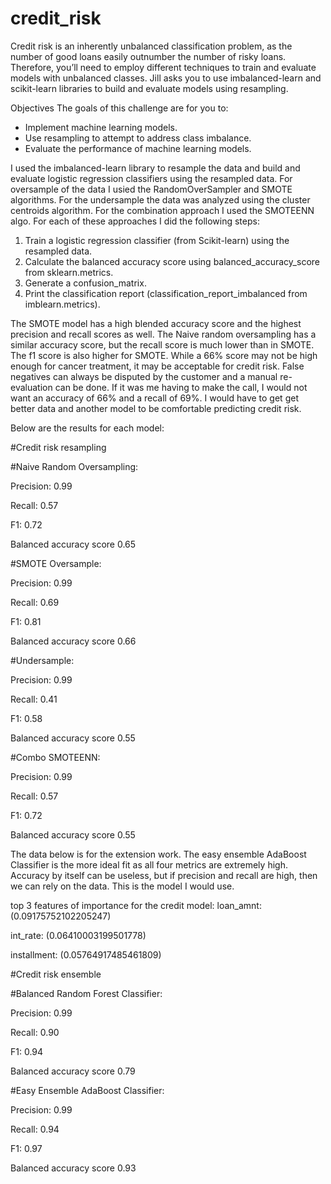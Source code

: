 # credit_risk

Credit risk is an inherently unbalanced classification problem, as the number of good loans easily outnumber the number of risky loans. Therefore, you’ll need to employ different techniques to train and evaluate models with unbalanced classes. Jill asks you to use imbalanced-learn and scikit-learn libraries to build and evaluate models using resampling.

Objectives
The goals of this challenge are for you to:

- Implement machine learning models.
- Use resampling to attempt to address class imbalance.
- Evaluate the performance of machine learning models.

I used the imbalanced-learn library to resample the data and build and evaluate logistic regression classifiers using the resampled data. For oversample of the data I usied the RandomOverSampler and SMOTE algorithms. For the undersample the data was analyzed using the cluster centroids algorithm. For the combination approach I used the SMOTEENN algo. For each of these approaches I did the following steps:

1. Train a logistic regression classifier (from Scikit-learn) using the resampled data.
2. Calculate the balanced accuracy score using balanced_accuracy_score from sklearn.metrics.
3. Generate a confusion_matrix.
4. Print the classification report (classification_report_imbalanced from imblearn.metrics).

The SMOTE model has a high blended accuracy score and the highest precision and recall scores as well. The Naive random oversampling has a similar accuracy score, but the recall score is much lower than in SMOTE. The f1 score is also higher for SMOTE. While a 66% score may not be high enough for cancer treatment, it may be acceptable for credit risk. False negatives can always be disputed by the customer and a manual re-evaluation can be done. If it was me having to make the call, I would not want an accuracy of 66% and a recall of 69%. I would have to get get better data and another model to be comfortable predicting credit risk.

Below are the results for each model:

#Credit risk resampling

#Naive Random Oversampling:

Precision: 0.99

Recall: 0.57

F1: 0.72

Balanced accuracy score 0.65

#SMOTE Oversample:

Precision: 0.99

Recall: 0.69

F1: 0.81

Balanced accuracy score 0.66

#Undersample:

Precision: 0.99

Recall: 0.41

F1: 0.58  

Balanced accuracy score 0.55

#Combo SMOTEENN:

Precision: 0.99

Recall: 0.57

F1: 0.72  

Balanced accuracy score 0.55

The data below is for the extension work. The easy ensemble AdaBoost Classifier is the more ideal fit as all four metrics are extremely high. Accuracy by itself can be useless, but if precision and recall are high, then we can rely on the data. This is the model I would use.

top 3 features of importance for the credit model:
loan_amnt: (0.09175752102205247)

int_rate: (0.06410003199501778)

installment: (0.05764917485461809)

#Credit risk ensemble

#Balanced Random Forest Classifier:

Precision: 0.99

Recall: 0.90

F1: 0.94

Balanced accuracy score 0.79

#Easy Ensemble AdaBoost Classifier:

Precision: 0.99

Recall: 0.94

F1: 0.97

Balanced accuracy score 0.93
